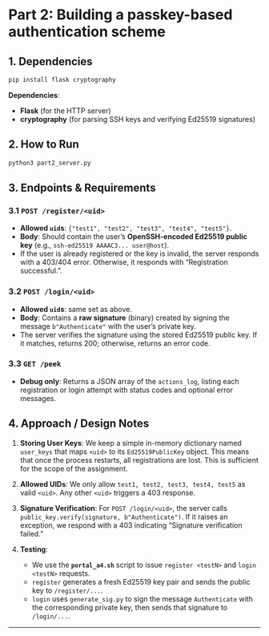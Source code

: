 # Part 2: Building a passkey-based authentication scheme

## 1. Dependencies

```bash
pip install flask cryptography
```

**Dependencies**:

- **Flask** (for the HTTP server)
- **cryptography** (for parsing SSH keys and verifying Ed25519 signatures)

## 2. How to Run

```bash
python3 part2_server.py
```

## 3. Endpoints & Requirements

### 3.1 `POST /register/<uid>`

- **Allowed `uid`s**: `{"test1", "test2", "test3", "test4", "test5"}`.
- **Body**: Should contain the user’s **OpenSSH-encoded Ed25519 public key** (e.g., `ssh-ed25519 AAAAC3... user@host`).
- If the user is already registered or the key is invalid, the server responds with a 403/404 error. Otherwise, it responds with “Registration successful.”.

### 3.2 `POST /login/<uid>`

- **Allowed `uid`s**: same set as above.
- **Body**: Contains a **raw signature** (binary) created by signing the message `b"Authenticate"` with the user’s private key.
- The server verifies the signature using the stored Ed25519 public key. If it matches, returns 200; otherwise, returns an error code.

### 3.3 `GET /peek`

- **Debug only**: Returns a JSON array of the `actions_log`, listing each registration or login attempt with status codes and optional error messages.

## 4. Approach / Design Notes

1. **Storing User Keys**:
   We keep a simple in-memory dictionary named `user_keys` that maps `<uid>` to its `Ed25519PublicKey` object. This means that once the process restarts, all registrations are lost. This is sufficient for the scope of the assignment.

2. **Allowed UIDs**:
   We only allow `test1, test2, test3, test4, test5` as valid `<uid>`. Any other `<uid>` triggers a 403 response.

3. **Signature Verification**:
   For `POST /login/<uid>`, the server calls `public_key.verify(signature, b"Authenticate")`. If it raises an exception, we respond with a 403 indicating “Signature verification failed.”

4. **Testing**:
   - We use the **`portal_a4.sh`** script to issue `register <testN>` and `login <testN>` requests.
   - `register` generates a fresh Ed25519 key pair and sends the public key to `/register/...`.
   - `login` uses `generate_sig.py` to sign the message `Authenticate` with the corresponding private key, then sends that signature to `/login/...`.

---
